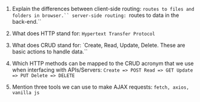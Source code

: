 1.  Explain the differences between
client-side routing: `routes to files and folders in browser.``
server-side routing: `routes to data in the back-end.``

1.  What does HTTP stand for: `Hypertext Transfer Protocol`
1.  What does CRUD stand for: `Create, Read, Update, Delete. These are basic actions to handle data.``
1.  Which HTTP methods can be mapped to the CRUD acronym that we use when interfacing with APIs/Servers:
`Create => POST
Read => GET
Update => PUT
Delete => DELETE`
1.  Mention three tools we can use to make AJAX requests:
`fetch, axios, vanilla js`
